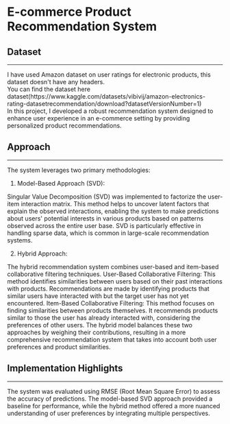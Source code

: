 # E-commerce Product Recommendation System

## Dataset 
<hr>
I have used Amazon dataset on user ratings for electronic products, this dataset doesn't have any headers.<br>
You can find the dataset here dataset(https://www.kaggle.com/datasets/vibivij/amazon-electronics-rating-datasetrecommendation/download?datasetVersionNumber=1)
<br>
In this project, I developed a robust recommendation system designed to enhance user experience in an e-commerce setting by providing personalized product recommendations. 

## Approach
<hr>
The system leverages two primary methodologies:
<br>

1. Model-Based Approach (SVD):

Singular Value Decomposition (SVD) was implemented to factorize the user-item interaction matrix. This method helps to uncover latent factors that explain the observed interactions, enabling the system to make predictions about users' potential interests in various products based on patterns observed across the entire user base. SVD is particularly effective in handling sparse data, which is common in large-scale recommendation systems.

2. Hybrid Approach:

The hybrid recommendation system combines user-based and item-based collaborative filtering techniques.
User-Based Collaborative Filtering: This method identifies similarities between users based on their past interactions with products. Recommendations are made by identifying products that similar users have interacted with but the target user has not yet encountered.
Item-Based Collaborative Filtering: This method focuses on finding similarities between products themselves. It recommends products similar to those the user has already interacted with, considering the preferences of other users.
The hybrid model balances these two approaches by weighing their contributions, resulting in a more comprehensive recommendation system that takes into account both user preferences and product similarities.

## Implementation Highlights
<hr>
The system was evaluated using RMSE (Root Mean Square Error) to assess the accuracy of predictions.
The model-based SVD approach provided a baseline for performance, while the hybrid method offered a more nuanced understanding of user preferences by integrating multiple perspectives.
